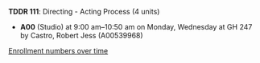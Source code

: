 **TDDR 111**: Directing - Acting Process (4 units)

- **A00** (Studio) at 9:00 am–10:50 am on Monday, Wednesday at GH 247 by Castro, Robert Jess (A00539968)

[Enrollment numbers over time](./TDDR111.tsv)
